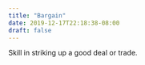 ```yaml
---
title: "Bargain"
date: 2019-12-17T22:18:38-08:00
draft: false
---
```


Skill in striking up a good deal or trade. 
